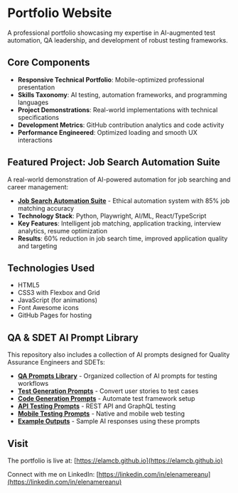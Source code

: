 # Portfolio Website

A professional portfolio showcasing my expertise in AI-augmented test automation, QA leadership, and development of robust testing frameworks.

## Core Components

- **Responsive Technical Portfolio**: Mobile-optimized professional presentation
- **Skills Taxonomy**: AI testing, automation frameworks, and programming languages
- **Project Demonstrations**: Real-world implementations with technical specifications  
- **Development Metrics**: GitHub contribution analytics and code activity
- **Performance Engineered**: Optimized loading and smooth UX interactions

## Featured Project: Job Search Automation Suite

A real-world demonstration of AI-powered automation for job searching and career management:

- **[Job Search Automation Suite](./job-search-automation/)** - Ethical automation system with 85% job matching accuracy
- **Technology Stack**: Python, Playwright, AI/ML, React/TypeScript
- **Key Features**: Intelligent job matching, application tracking, interview analytics, resume optimization
- **Results**: 60% reduction in job search time, improved application quality and targeting

## Technologies Used

- HTML5
- CSS3 with Flexbox and Grid
- JavaScript (for animations)
- Font Awesome icons
- GitHub Pages for hosting

## QA & SDET AI Prompt Library

This repository also includes a collection of AI prompts designed for Quality Assurance Engineers and SDETs:

- **[QA Prompts Library](./qa-prompts/)** - Organized collection of AI prompts for testing workflows
- **[Test Generation Prompts](./qa-prompts/prompts/test-generation.md)** - Convert user stories to test cases
- **[Code Generation Prompts](./qa-prompts/prompts/code-generation.md)** - Automate test framework setup
- **[API Testing Prompts](./qa-prompts/prompts/api-testing.md)** - REST API and GraphQL testing
- **[Mobile Testing Prompts](./qa-prompts/prompts/mobile-testing.md)** - Native and mobile web testing
- **[Example Outputs](./qa-prompts/examples/sample-outputs.md)** - Sample AI responses using these prompts

## Visit

The portfolio is live at: [https://elamcb.github.io](https://elamcb.github.io)

Connect with me on LinkedIn: [https://linkedin.com/in/elenamereanu](https://linkedin.com/in/elenamereanu)
